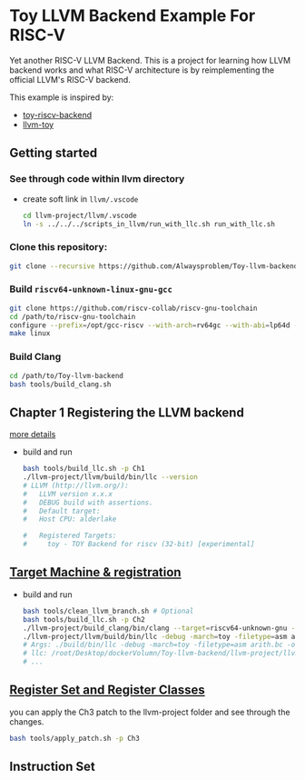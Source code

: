 Toy LLVM Backend Example For RISC-V
===========================

Yet another RISC-V LLVM Backend. This is a project for learning how LLVM backend works and what RISC-V architecture is
by reimplementing the official LLVM's RISC-V backend.

This example is inspired by:

- [toy-riscv-backend](https://github.com/rhysd/toy-riscv-backend)
- [llvm-toy](https://github.com/sunwayforever/llvm-toy)

## Getting started

### See through code within llvm directory

- create soft link in `llvm/.vscode`


  ```bash
  cd llvm-project/llvm/.vscode
  ln -s ../../../scripts_in_llvm/run_with_llc.sh run_with_llc.sh
  ```

### Clone this repository:

```sh
git clone --recursive https://github.com/Alwaysproblem/Toy-llvm-backend
```

### Build `riscv64-unknown-linux-gnu-gcc`

```bash
git clone https://github.com/riscv-collab/riscv-gnu-toolchain
cd /path/to/riscv-gnu-toolchain
configure --prefix=/opt/gcc-riscv --with-arch=rv64gc --with-abi=lp64d --enable-multilib
make linux
```

### Build Clang

```bash
cd /path/to/Toy-llvm-backend
bash tools/build_clang.sh
```

## Chapter 1 Registering the LLVM backend

[more details](https://llvm.org/docs/WritingAnLLVMBackend.html#preliminaries)

- build and run

  ```bash
  bash tools/build_llc.sh -p Ch1
  ./llvm-project/llvm/build/bin/llc --version
  # LLVM (http://llvm.org/):
  #   LLVM version x.x.x
  #   DEBUG build with assertions.
  #   Default target: 
  #   Host CPU: alderlake

  #   Registered Targets:
  #     toy - TOY Backend for riscv (32-bit) [experimental]
  ```


## [Target Machine & registration](https://llvm.org/docs/WritingAnLLVMBackend.html#target-machine)

- build and run

  ```bash
  bash tools/clean_llvm_branch.sh # Optional
  bash tools/build_llc.sh -p Ch2
  ./llvm-project/build_clang/bin/clang --target=riscv64-unknown-gnu -march=rv32g examples/arith.c -c -emit-llvm -O0 -o arith.bc
  ./llvm-project/llvm/build/bin/llc -debug -march=toy -filetype=asm arith.bc -o arith.S
  # Args: ./build/bin/llc -debug -march=toy -filetype=asm arith.bc -o arith.S 
  # llc: /root/Desktop/dockerVolumn/Toy-llvm-backend/llvm-project/llvm/lib/CodeGen/LLVMTargetMachine.cpp:42: void llvm::LLVMTargetMachine::initAsmInfo(): Assertion 'MRI && "Unable to create reg info"' failed.
  # ...
  ```

## [Register Set and Register Classes](https://llvm.org/docs/WritingAnLLVMBackend.html#register-set-and-register-classes)

you can apply the Ch3 patch to the llvm-project folder and see through the changes.

```bash
bash tools/apply_patch.sh -p Ch3
```

## Instruction Set
